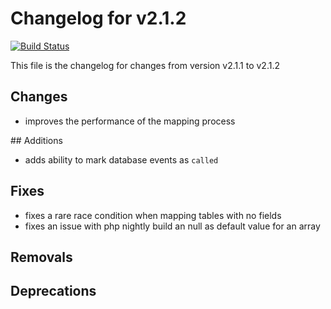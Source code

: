 # Changelog for v2.1.2
[![Build Status](https://travis-ci.org/chrisandchris/symfony-rowmapper.svg?branch=target%2Fv2.1.2)](https://travis-ci.org/chrisandchris/symfony-rowmapper)

This file is the changelog for changes from version v2.1.1 to v2.1.2

## Changes
* improves the performance of the mapping process

## Additions
* adds ability to mark database events as `called`

## Fixes
* fixes a rare race condition when mapping tables with no fields
* fixes an issue with php nightly build an null as default value for an array

## Removals

## Deprecations
